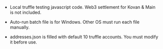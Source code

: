 - Local truffle testing javascript code. Web3 settlement for Kovan & Main is not included.

- Auto-run batch file is for Windows. Other OS must run each file manually.

- addresses.json is filled with default 10 truffle accounts. You must modify it before use.
